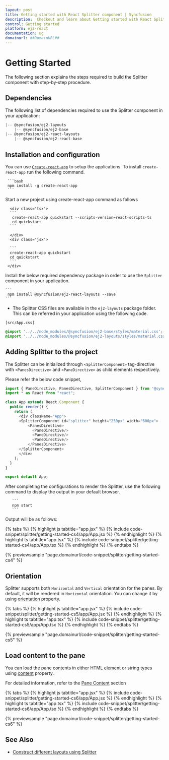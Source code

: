```yaml
---
layout: post
title: Getting started with React Splitter component | Syncfusion
description:  Checkout and learn about Getting started with React Splitter component of Syncfusion Essential JS 2 and more details.
control: Getting started 
platform: ej2-react
documentation: ug
domainurl: ##DomainURL##
---
```


# Getting Started

The following section explains the steps required to build the Splitter component with step-by-step procedure.

## Dependencies

The following list of dependencies required to use the Splitter component in your application:

```js
|-- @syncfusion/ej2-layouts
    |-- @syncfusion/ej2-base
|-- @syncfusion/ej2-react-layouts
    |-- @syncfusion/ej2-react-base

```

## Installation and configuration

You can use [`Create-react-app`](https://github.com/facebookincubator/create-react-app) to setup the applications.
To install `create-react-app` run the following command.

     ```bash
     npm install -g create-react-app
     ```

Start a new project using create-react-app command as follows

      <div class='tsx'>
      ```
       create-react-app quickstart --scripts-version=react-scripts-ts
       cd quickstart
      ```

      </div>
      <div class='jsx'>

      ```
      create-react-app quickstart
      cd quickstart
      ```
     </div>

Install the below required dependency package in order to use the `Splitter` component in your application.

    ```
     npm install @syncfusion/ej2-react-layouts --save
    ```

* The Splitter CSS files are available in the `ej2-layouts` package folder.
This can be referred in your application using the following code.

`[src/App.css]`

```css
@import '../../node_modules/@syncfusion/ej2-base/styles/material.css';
@import '../../node_modules/@syncfusion/ej2-layouts/styles/material.css';
```

## Adding Splitter to the project

The Splitter can be initialized through `<SplitterComponent>` tag-directive with `<PanesDirective>` and `<PaneDirective>` as child elements respectively.

Please refer the below code snippet,



```ts
import { PaneDirective, PanesDirective, SplitterComponent } from '@syncfusion/ej2-react-layouts';
import * as React from "react";

class App extends React.Component {
  public render() {
    return (
      <div className="App">
      <SplitterComponent id="splitter" height="250px" width="600px">
          <PanesDirective>
            <PaneDirective/>
            <PaneDirective/>
            <PaneDirective/>
          </PanesDirective>
      </SplitterComponent>
      </div>
    );
  }
}

export default App;

```



After completing the configurations to render the Splitter, use the following command to display the output in your default browser.

       ```
       npm start
       ```

Output will be as follows:

{% tabs %}
{% highlight js tabtitle="app.jsx" %}
{% include code-snippet/splitter/getting-started-cs4/app/App.jsx %}
{% endhighlight %}
{% highlight ts tabtitle="app.tsx" %}
{% include code-snippet/splitter/getting-started-cs4/app/App.tsx %}
{% endhighlight %}
{% endtabs %}

 {% previewsample "page.domainurl/code-snippet/splitter/getting-started-cs4" %}

## Orientation

Splitter supports both `Horizontal` and `Vertical` orientation for the panes. By default, it will be rendered in `Horizontal` orientation. You can change it by using [orientation](https://ej2.syncfusion.com/react/documentation/api/splitter#orientation) property.

{% tabs %}
{% highlight js tabtitle="app.jsx" %}
{% include code-snippet/splitter/getting-started-cs5/app/App.jsx %}
{% endhighlight %}
{% highlight ts tabtitle="app.tsx" %}
{% include code-snippet/splitter/getting-started-cs5/app/App.tsx %}
{% endhighlight %}
{% endtabs %}

 {% previewsample "page.domainurl/code-snippet/splitter/getting-started-cs5" %}

## Load content to the pane

You can load the pane contents in either HTML element or string types using [content](https://ej2.syncfusion.com/react/documentation/api/splitter/panePropertiesModel/#content) property.

For detailed information, refer to the [Pane Content](./pane-content/) section

{% tabs %}
{% highlight js tabtitle="app.jsx" %}
{% include code-snippet/splitter/getting-started-cs6/app/App.jsx %}
{% endhighlight %}
{% highlight ts tabtitle="app.tsx" %}
{% include code-snippet/splitter/getting-started-cs6/app/App.tsx %}
{% endhighlight %}
{% endtabs %}

 {% previewsample "page.domainurl/code-snippet/splitter/getting-started-cs6" %}

## See Also

* [Construct different layouts using Splitter](different-layouts)